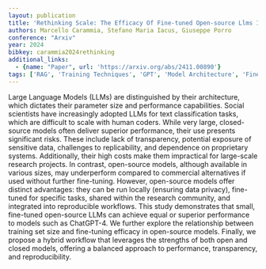```yaml
---
layout: publication
title: 'Rethinking Scale: The Efficacy Of Fine-tuned Open-source Llms In Large-scale Reproducible Social Science Research'
authors: Marcello Carammia, Stefano Maria Iacus, Giuseppe Porro
conference: "Arxiv"
year: 2024
bibkey: carammia2024rethinking
additional_links:
  - {name: "Paper", url: 'https://arxiv.org/abs/2411.00890'}
tags: ['RAG', 'Training Techniques', 'GPT', 'Model Architecture', 'Fine-Tuning', 'Ethics and Bias', 'Interpretability', 'Pretraining Methods']
---
```

Large Language Models (LLMs) are distinguished by their architecture, which
dictates their parameter size and performance capabilities. Social scientists
have increasingly adopted LLMs for text classification tasks, which are
difficult to scale with human coders. While very large, closed-source models
often deliver superior performance, their use presents significant risks. These
include lack of transparency, potential exposure of sensitive data, challenges
to replicability, and dependence on proprietary systems. Additionally, their
high costs make them impractical for large-scale research projects.
  In contrast, open-source models, although available in various sizes, may
underperform compared to commercial alternatives if used without further
fine-tuning. However, open-source models offer distinct advantages: they can be
run locally (ensuring data privacy), fine-tuned for specific tasks, shared
within the research community, and integrated into reproducible workflows.
  This study demonstrates that small, fine-tuned open-source LLMs can achieve
equal or superior performance to models such as ChatGPT-4. We further explore
the relationship between training set size and fine-tuning efficacy in
open-source models. Finally, we propose a hybrid workflow that leverages the
strengths of both open and closed models, offering a balanced approach to
performance, transparency, and reproducibility.
